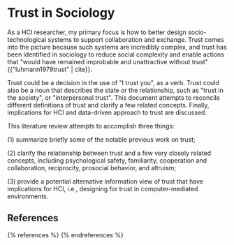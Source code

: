 # Trust in Sociology

As a HCI researcher, my primary focus is how to better design socio-technological systems to support collaboration and exchange. Trust comes into the picture because such systems are incredibly complex, and trust has been identified in sociology to reduce social complexity and enable actions that "would have remained improbable and unattractive without trust" {{"luhmann1979trust" | cite}}.



Trust could be a decision in the use of "I trust you", as a verb. Trust could also be a noun that describes the state or the relationship, such as "trust in the society", or "interpersonal trust". This document attempts to reconcile different definitions of trust and clarify a few related concepts. Finally, implications for HCI and data-driven approach to trust are discussed.



This literature review attempts to accomplish three things:

\(1\) summarize briefly some of the notable previous work on trust;

\(2\) clarify the relationship between trust and a few very closely related concepts, including psychological safety, familiarity, cooperation and collaboration, reciprocity, prosocial behavior, and altruism;

\(3\) provide a potential alternative information view of trust that have implications for HCI, i.e., designing for trust in computer-mediated environments.

## References
{% references %} {% endreferences %}